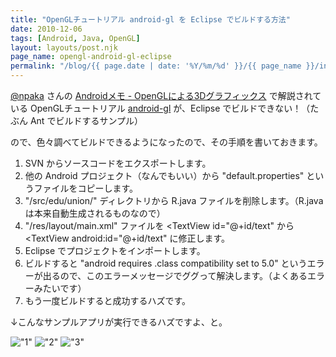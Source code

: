 ```yaml
---
title: "OpenGLチュートリアル android-gl を Eclipse でビルドする方法"
date: 2010-12-06
tags: [Android, Java, OpenGL]
layout: layouts/post.njk
page_name: opengl-android-gl-eclipse
permalink: "/blog/{{ page.date | date: '%Y/%m/%d' }}/{{ page_name }}/index.html"
---
```

[@npaka](http://twitter.com/#!/npaka) さんの [Androidメモ - OpenGLによる3Dグラフィックス](http://www.saturn.dti.ne.jp/~npaka/android/OpenGL/index.html) で解説されている OpenGLチュートリアル [android-gl](http://code.google.com/p/android-gl/) が、Eclipse でビルドできない！（たぶん Ant でビルドするサンプル）
<!--more-->

ので、色々調べてビルドできるようになったので、その手順を書いておきます。

1. SVN からソースコードをエクスポートします。
2. 他の Android プロジェクト（なんでもいい）から "default.properties" というファイルをコピーします。
3. "/src/edu/union/" ディレクトリから R.java ファイルを削除します。（R.java は本来自動生成されるものなので）
4. "/res/layout/main.xml" ファイルを <TextView id="@+id/text" から <TextView android:id="@+id/text" に修正します。 
5. Eclipse でプロジェクトをインポートします。
6. ビルドすると "android requires .class compatibility set to 5.0" というエラーが出るので、このエラーメッセージでググって解決します。（よくあるエラーみたいです）
7. もう一度ビルドすると成功するハズです。

↓こんなサンプルアプリが実行できるハズですよ、と。

!["1"](https://blog.amay0777.net/img/posts/open_gl_1.png)
!["2"](https://blog.amay0777.net/img/posts/open_gl_2.png)
!["3"](https://blog.amay0777.net/img/posts/open_gl_3.png)